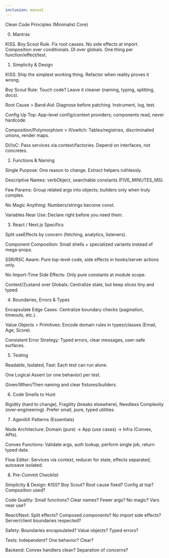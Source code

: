 ```yaml
---
inclusion: manual
---
```


Clean Code Principles (Minimalist Core)

0. Mantras

KISS. Boy Scout Rule. Fix root causes. No side effects at import. Composition over conditionals. DI over globals. One thing per function/effect/test.

1. Simplicity & Design

KISS: Ship the simplest working thing. Refactor when reality proves it wrong.

Boy Scout Rule: Touch code? Leave it cleaner (naming, typing, splitting, docs).

Root Cause > Band‑Aid: Diagnose before patching. Instrument, log, test.

Config Up Top: App-level config/context providers; components read, never hardcode.

Composition/Polymorphism > if/switch: Tables/registries, discriminated unions, render maps.

DI/IoC: Pass services via context/factories. Depend on interfaces, not concretes.

2. Functions & Naming

Single Purpose: One reason to change. Extract helpers ruthlessly.

Descriptive Names: verbObject, searchable constants (FIVE_MINUTES_MS).

Few Params: Group related args into objects; builders only when truly complex.

No Magic Anything: Numbers/strings become const.

Variables Near Use: Declare right before you need them.

3. React / Next.js Specifics

Split useEffects by concern (fetching, analytics, listeners).

Component Composition: Small shells + specialized variants instead of mega-props.

SSR/RSC Aware: Pure top-level code, side effects in hooks/server actions only.

No Import-Time Side Effects: Only pure constants at module scope.

Context/Zustand over Globals: Centralize state, but keep slices tiny and typed.

4. Boundaries, Errors & Types

Encapsulate Edge Cases: Centralize boundary checks (pagination, timeouts, etc.).

Value Objects > Primitives: Encode domain rules in types/classes (Email, Age, Score).

Consistent Error Strategy: Typed errors, clear messages, user-safe surfaces.

5. Testing

Readable, Isolated, Fast: Each test can run alone.

One Logical Assert (or one behavior) per test.

Given/When/Then naming and clear fixtures/builders.

6. Code Smells to Hunt

Rigidity (hard to change), Fragility (breaks elsewhere), Needless Complexity (over‑engineering). Prefer small, pure, typed utilities.

7. AgenitiX Patterns (Essentials)

Node Architecture: Domain (pure) → App (use cases) → Infra (Convex, APIs).

Convex Functions: Validate args, auth lookup, perform single job, return typed data.

Flow Editor: Services via context, reducer for state, effects separated, autosave isolated.

8. Pre-Commit Checklist

Simplicity & Design: KISS? Boy Scout? Root cause fixed? Config at top? Composition used?

Code Quality: Small functions? Clear names? Fewer args? No magic? Vars near use?

React/Next: Split effects? Composed components? No import side effects? Server/client boundaries respected?

Safety: Boundaries encapsulated? Value objects? Typed errors?

Tests: Independent? One behavior? Clear?

Backend: Convex handlers clean? Separation of concerns?
